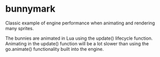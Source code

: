 # bunnymark
Classic example of engine performance when animating and rendering many sprites.

The bunnies are animated in Lua using the update() lifecycle function. Animating in the update() function will be a lot slower than using the go.animate() functionality built into the engine.
